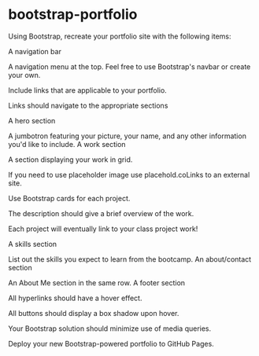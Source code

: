 # bootstrap-portfolio

Using Bootstrap, recreate your portfolio site with the following items:

A navigation bar

A navigation menu at the top. Feel free to use Bootstrap's navbar or create your own.

Include links that are applicable to your portfolio.

Links should navigate to the appropriate sections

A hero section

A jumbotron featuring your picture, your name, and any other information you'd like to include.
A work section

A section displaying your work in grid.

If you need to use placeholder image use placehold.coLinks to an external site.

Use Bootstrap cards for each project.

The description should give a brief overview of the work.

Each project will eventually link to your class project work!

A skills section

List out the skills you expect to learn from the bootcamp.
An about/contact section

An About Me section in the same row.
A footer section

All hyperlinks should have a hover effect.

All buttons should display a box shadow upon hover.

Your Bootstrap solution should minimize use of media queries.

Deploy your new Bootstrap-powered portfolio to GitHub Pages.
